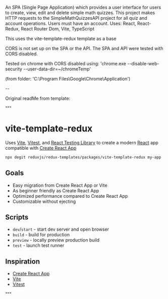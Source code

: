 An SPA (Single Page Application) which provides a user interface for users to create, view, edit and delete simple math quizzes. This project makes HTTP requests to the SimpleMathQuizzesAPI project for all quiz and account operations. Users must have an account.
Uses: React, React-Redux, React Router Dom, Vite, TypeScript

This uses the vite-template-redux template as a base


CORS is not set up on the SPA or the API. The SPA and API were tested with CORS disabled.

Tested on chrome with CORS disabled using: 'chrome.exe --disable-web-security --user-data-dir=~/chromeTemp'

(from folder: 'C:\Program Files\Google\Chrome\Application')

--

Original readMe from template:

"""

# vite-template-redux

Uses [Vite](https://vitejs.dev/), [Vitest](https://vitest.dev/), and [React Testing Library](https://github.com/testing-library/react-testing-library) to create a modern [React](https://react.dev/) app compatible with [Create React App](https://create-react-app.dev/)

```sh
npx degit reduxjs/redux-templates/packages/vite-template-redux my-app
```

## Goals

- Easy migration from Create React App or Vite
- As beginner friendly as Create React App
- Optimized performance compared to Create React App
- Customizable without ejecting

## Scripts

- `dev`/`start` - start dev server and open browser
- `build` - build for production
- `preview` - locally preview production build
- `test` - launch test runner

## Inspiration

- [Create React App](https://github.com/facebook/create-react-app/tree/main/packages/cra-template)
- [Vite](https://github.com/vitejs/vite/tree/main/packages/create-vite/template-react)
- [Vitest](https://github.com/vitest-dev/vitest/tree/main/examples/react-testing-lib)

"""
